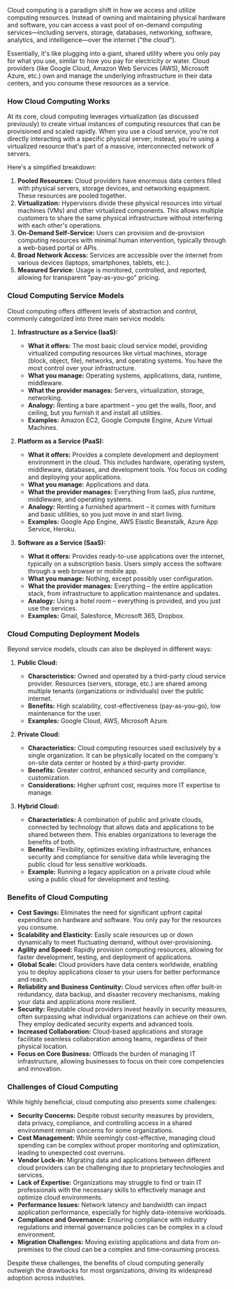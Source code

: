 Cloud computing is a paradigm shift in how we access and utilize computing resources. Instead of owning and maintaining physical hardware and software, you can access a vast pool of on-demand computing services—including servers, storage, databases, networking, software, analytics, and intelligence—over the internet ("the cloud").

Essentially, it's like plugging into a giant, shared utility where you only pay for what you use, similar to how you pay for electricity or water. Cloud providers (like Google Cloud, Amazon Web Services (AWS), Microsoft Azure, etc.) own and manage the underlying infrastructure in their data centers, and you consume these resources as a service.

### How Cloud Computing Works

At its core, cloud computing leverages virtualization (as discussed previously) to create virtual instances of computing resources that can be provisioned and scaled rapidly. When you use a cloud service, you're not directly interacting with a specific physical server; instead, you're using a virtualized resource that's part of a massive, interconnected network of servers.

Here's a simplified breakdown:

1.  **Pooled Resources:** Cloud providers have enormous data centers filled with physical servers, storage devices, and networking equipment. These resources are pooled together.
2.  **Virtualization:** Hypervisors divide these physical resources into virtual machines (VMs) and other virtualized components. This allows multiple customers to share the same physical infrastructure without interfering with each other's operations.
3.  **On-Demand Self-Service:** Users can provision and de-provision computing resources with minimal human intervention, typically through a web-based portal or APIs.
4.  **Broad Network Access:** Services are accessible over the internet from various devices (laptops, smartphones, tablets, etc.).
5.  **Measured Service:** Usage is monitored, controlled, and reported, allowing for transparent "pay-as-you-go" pricing.

### Cloud Computing Service Models

Cloud computing offers different levels of abstraction and control, commonly categorized into three main service models:

1.  **Infrastructure as a Service (IaaS):**
    * **What it offers:** The most basic cloud service model, providing virtualized computing resources like virtual machines, storage (block, object, file), networks, and operating systems. You have the most control over your infrastructure.
    * **What you manage:** Operating systems, applications, data, runtime, middleware.
    * **What the provider manages:** Servers, virtualization, storage, networking.
    * **Analogy:** Renting a bare apartment – you get the walls, floor, and ceiling, but you furnish it and install all utilities.
    * **Examples:** Amazon EC2, Google Compute Engine, Azure Virtual Machines.

2.  **Platform as a Service (PaaS):**
    * **What it offers:** Provides a complete development and deployment environment in the cloud. This includes hardware, operating system, middleware, databases, and development tools. You focus on coding and deploying your applications.
    * **What you manage:** Applications and data.
    * **What the provider manages:** Everything from IaaS, plus runtime, middleware, and operating systems.
    * **Analogy:** Renting a furnished apartment – it comes with furniture and basic utilities, so you just move in and start living.
    * **Examples:** Google App Engine, AWS Elastic Beanstalk, Azure App Service, Heroku.

3.  **Software as a Service (SaaS):**
    * **What it offers:** Provides ready-to-use applications over the internet, typically on a subscription basis. Users simply access the software through a web browser or mobile app.
    * **What you manage:** Nothing, except possibly user configuration.
    * **What the provider manages:** Everything – the entire application stack, from infrastructure to application maintenance and updates.
    * **Analogy:** Using a hotel room – everything is provided, and you just use the services.
    * **Examples:** Gmail, Salesforce, Microsoft 365, Dropbox.

### Cloud Computing Deployment Models

Beyond service models, clouds can also be deployed in different ways:

1.  **Public Cloud:**
    * **Characteristics:** Owned and operated by a third-party cloud service provider. Resources (servers, storage, etc.) are shared among multiple tenants (organizations or individuals) over the public internet.
    * **Benefits:** High scalability, cost-effectiveness (pay-as-you-go), low maintenance for the user.
    * **Examples:** Google Cloud, AWS, Microsoft Azure.

2.  **Private Cloud:**
    * **Characteristics:** Cloud computing resources used exclusively by a single organization. It can be physically located on the company's on-site data center or hosted by a third-party provider.
    * **Benefits:** Greater control, enhanced security and compliance, customization.
    * **Considerations:** Higher upfront cost, requires more IT expertise to manage.

3.  **Hybrid Cloud:**
    * **Characteristics:** A combination of public and private clouds, connected by technology that allows data and applications to be shared between them. This enables organizations to leverage the benefits of both.
    * **Benefits:** Flexibility, optimizes existing infrastructure, enhances security and compliance for sensitive data while leveraging the public cloud for less sensitive workloads.
    * **Example:** Running a legacy application on a private cloud while using a public cloud for development and testing.

### Benefits of Cloud Computing

* **Cost Savings:** Eliminates the need for significant upfront capital expenditure on hardware and software. You only pay for the resources you consume.
* **Scalability and Elasticity:** Easily scale resources up or down dynamically to meet fluctuating demand, without over-provisioning.
* **Agility and Speed:** Rapidly provision computing resources, allowing for faster development, testing, and deployment of applications.
* **Global Scale:** Cloud providers have data centers worldwide, enabling you to deploy applications closer to your users for better performance and reach.
* **Reliability and Business Continuity:** Cloud services often offer built-in redundancy, data backup, and disaster recovery mechanisms, making your data and applications more resilient.
* **Security:** Reputable cloud providers invest heavily in security measures, often surpassing what individual organizations can achieve on their own. They employ dedicated security experts and advanced tools.
* **Increased Collaboration:** Cloud-based applications and storage facilitate seamless collaboration among teams, regardless of their physical location.
* **Focus on Core Business:** Offloads the burden of managing IT infrastructure, allowing businesses to focus on their core competencies and innovation.

### Challenges of Cloud Computing

While highly beneficial, cloud computing also presents some challenges:

* **Security Concerns:** Despite robust security measures by providers, data privacy, compliance, and controlling access in a shared environment remain concerns for some organizations.
* **Cost Management:** While seemingly cost-effective, managing cloud spending can be complex without proper monitoring and optimization, leading to unexpected cost overruns.
* **Vendor Lock-in:** Migrating data and applications between different cloud providers can be challenging due to proprietary technologies and services.
* **Lack of Expertise:** Organizations may struggle to find or train IT professionals with the necessary skills to effectively manage and optimize cloud environments.
* **Performance Issues:** Network latency and bandwidth can impact application performance, especially for highly data-intensive workloads.
* **Compliance and Governance:** Ensuring compliance with industry regulations and internal governance policies can be complex in a cloud environment.
* **Migration Challenges:** Moving existing applications and data from on-premises to the cloud can be a complex and time-consuming process.

Despite these challenges, the benefits of cloud computing generally outweigh the drawbacks for most organizations, driving its widespread adoption across industries.